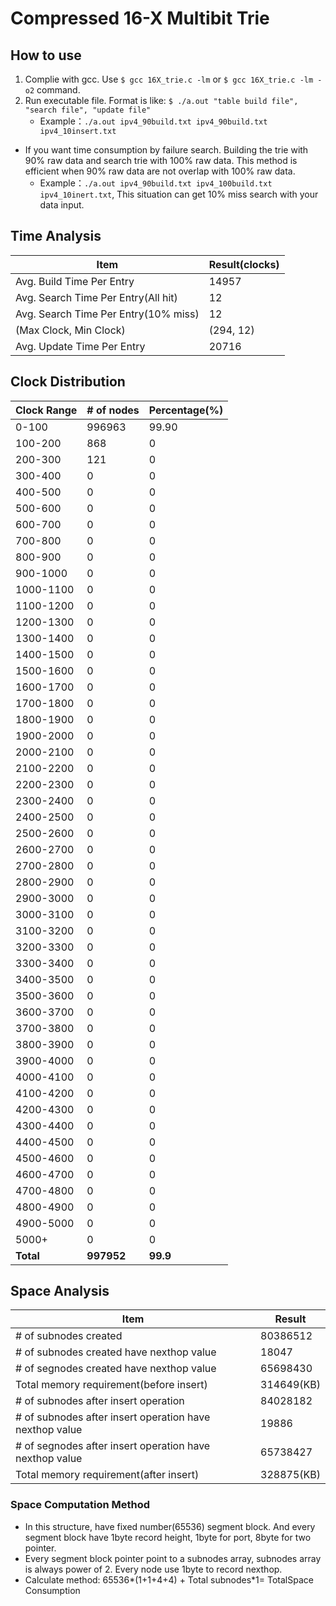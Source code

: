 # Compressed 16-X Multibit Trie

## How to use
1. Complie with gcc. Use `$ gcc 16X_trie.c -lm` or `$ gcc 16X_trie.c -lm -o2` command.
2. Run executable file. Format is like: `$ ./a.out "table build file", "search file", "update file"` 
    * Example：`./a.out ipv4_90build.txt ipv4_90build.txt ipv4_10insert.txt`
* If you want time consumption by failure search. Building the trie with 90% raw data and search trie with 100% raw data. This method is efficient when 90% raw data are not overlap with 100% raw data.
    * Example：`./a.out ipv4_90build.txt ipv4_100build.txt ipv4_10inert.txt`, This situation can get 10% miss search with your data input. 

## Time Analysis
|Item|Result(clocks)|
|-----|-----|
|Avg. Build Time Per Entry|14957|
|Avg. Search Time Per Entry(All hit)|12|
|Avg. Search Time Per Entry(10% miss)|12|
|(Max Clock, Min Clock)|(294, 12)|
|Avg. Update Time Per Entry|20716|

## Clock Distribution
|Clock Range|# of nodes|Percentage(%)|
|-----|-----|-----|
|0-100|996963|99.90|
|100-200|868|0|
|200-300|121|0|
|300-400|0|0|
|400-500|0|0|
|500-600|0|0|
|600-700|0|0|
|700-800|0|0|
|800-900|0|0|
|900-1000|0|0|
|1000-1100|0|0|
|1100-1200|0|0|
|1200-1300|0|0|
|1300-1400|0|0|
|1400-1500|0|0|
|1500-1600|0|0|
|1600-1700|0|0|
|1700-1800|0|0|
|1800-1900|0|0|
|1900-2000|0|0|
|2000-2100|0|0|
|2100-2200|0|0|
|2200-2300|0|0|
|2300-2400|0|0|
|2400-2500|0|0|
|2500-2600|0|0|
|2600-2700|0|0|
|2700-2800|0|0|
|2800-2900|0|0|
|2900-3000|0|0|
|3000-3100|0|0|
|3100-3200|0|0|
|3200-3300|0|0|
|3300-3400|0|0|
|3400-3500|0|0|
|3500-3600|0|0|
|3600-3700|0|0|
|3700-3800|0|0|
|3800-3900|0|0|
|3900-4000|0|0|
|4000-4100|0|0|
|4100-4200|0|0|
|4200-4300|0|0|
|4300-4400|0|0|
|4400-4500|0|0|
|4500-4600|0|0|
|4600-4700|0|0|
|4700-4800|0|0|
|4800-4900|0|0|
|4900-5000|0|0|
|5000+|0|0|
|**Total**|**997952**|**99.9**|

## Space Analysis
|Item|Result|
|-----|-----|
|# of subnodes created|80386512|
|# of subnodes created have nexthop value|18047|
|# of segnodes created have nexthop value|65698430|
|Total memory requirement(before insert)|314649(KB)|
|# of subnodes after insert operation|84028182|
|# of subnodes after insert operation have nexthop value|19886|
|# of segnodes after insert operation have nexthop value|65738427|
|Total memory requirement(after insert)|328875(KB)|

### Space Computation Method
* In this structure, have fixed number(65536) segment block. And every segment block have 1byte record height, 1byte for port, 8byte for two pointer.
* Every segment block pointer point to a subnodes array, subnodes array is always power of 2. Every node use 1byte to record nexthop.
* Calculate method: 65536*(1+1+4+4) + Total subnodes\*1= TotalSpace Consumption
